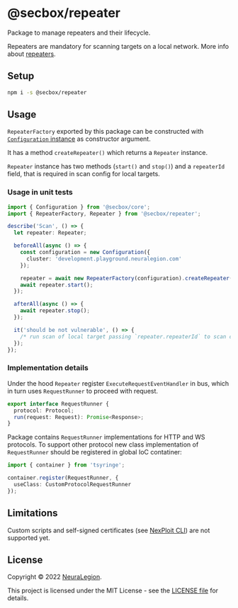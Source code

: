 # @secbox/repeater

Package to manage repeaters and their lifecycle.

Repeaters are mandatory for scanning targets on a local network.
More info about [repeaters](https://docs.brightsec.com/docs/on-premises-repeater-local-agent).

## Setup

```bash
npm i -s @secbox/repeater
```

## Usage

`RepeaterFactory` exported by this package can be constructed with [`Configuration` instance](https://github.com/NeuraLegion/secbox-sdk-js/tree/master/packages/core#configuration) as constructor argument.

It has a method `createRepeater()` which returns a `Repeater` instance.

`Repeater` instance has two methods (`start()` and `stop()`) and a `repeaterId` field, that is required in scan config for local targets.

### Usage in unit tests

```ts
import { Configuration } from '@secbox/core';
import { RepeaterFactory, Repeater } from '@secbox/repeater';

describe('Scan', () => {
  let repeater: Repeater;

  beforeAll(async () => {
    const configuration = new Configuration({
      cluster: 'development.playground.neuralegion.com'
    });

    repeater = await new RepeaterFactory(configuration).createRepeater();
    await repeater.start();
  });

  afterAll(async () => {
    await repeater.stop();
  });

  it('should be not vulnerable', () => {
    /* run scan of local target passing `repeater.repeaterId` to scan config */
  });
});
```

### Implementation details

Under the hood `Repeater` register `ExecuteRequestEventHandler` in bus,
which in turn uses `RequestRunner` to proceed with request.

```ts
export interface RequestRunner {
  protocol: Protocol;
  run(request: Request): Promise<Response>;
}
```

Package contains `RequestRunner` implementations for HTTP and WS protocols.
To support other protocol new class implementation of `RequestRunner` should be registered in global IoC contatiner:

```ts
import { container } from 'tsyringe';

container.register(RequestRunner, {
  useClass: CustomProtocolRequestRunner
});
```

## Limitations

Custom scripts and self-signed certificates
(see [NexPloit CLI](https://www.npmjs.com/package/@neuralegion/nexploit-cli)) are not supported yet.

## License

Copyright © 2022 [NeuraLegion](https://github.com/NeuraLegion).

This project is licensed under the MIT License - see the [LICENSE file](LICENSE) for details.
